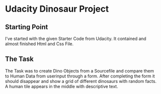 # Udacity Dinosaur Project

## Starting Point

I've started with the given Starter Code from Udacity.
It contained and almost finished Html and Css File.

## The Task

The Task was to create Dino Objects from a Sourcefile and compare them to
Human Data from userinput through a form.
After completing the form it should disappear and show a grid of different
dinosaurs with random facts. A human tile appears in the middle with descriptive
text.
